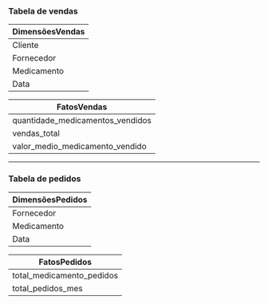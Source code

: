 ### Tabela de vendas 

| DimensõesVendas |
| --- |
| Cliente |
| Fornecedor |
| Medicamento |
| Data |

| FatosVendas |
| --- |
| quantidade_medicamentos_vendidos |
| vendas_total |
| valor_medio_medicamento_vendido |

---

### Tabela de pedidos

| DimensõesPedidos |
| --- |
| Fornecedor |
| Medicamento |
| Data |

| FatosPedidos |
| --- |
| total_medicamento_pedidos |
| total_pedidos_mes |

